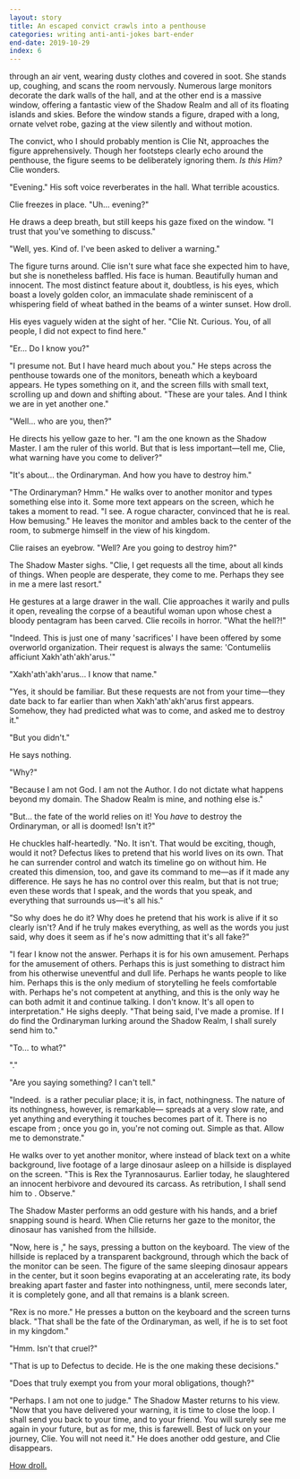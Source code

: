 ```yaml
---
layout: story
title: An escaped convict crawls into a penthouse
categories: writing anti-anti-jokes bart-ender
end-date: 2019-10-29
index: 6
---
```


through an air vent, wearing dusty clothes and covered in soot. She stands up, coughing, and scans the room nervously. Numerous large monitors decorate the dark walls of the hall, and at the other end is a massive window, offering a fantastic view of the Shadow Realm and all of its floating islands and skies. Before the window stands a figure, draped with a long, ornate velvet robe, gazing at the view silently and without motion.

The convict, who I should probably mention is Clie Nt, approaches the figure apprehensively. Though her footsteps clearly echo around the penthouse, the figure seems to be deliberately ignoring them. *Is this Him?* Clie wonders.

"Evening." His soft voice reverberates in the hall. What terrible acoustics.

Clie freezes in place. "Uh… evening?"

He draws a deep breath, but still keeps his gaze fixed on the window. "I trust that you've something to discuss."

"Well, yes. Kind of. I've been asked to deliver a warning."

The figure turns around. Clie isn't sure what face she expected him to have, but she is nonetheless baffled. His face is human. Beautifully human and innocent. The most distinct feature about it, doubtless, is his eyes, which boast a lovely golden color, an immaculate shade reminiscent of a whispering field of wheat bathed in the beams of a winter sunset. How droll.

His eyes vaguely widen at the sight of her. "Clie Nt. Curious. You, of all people, I did not expect to find here."

"Er… Do I know you?"

"I presume not. But I have heard much about you." He steps across the penthouse towards one of the monitors, beneath which a keyboard appears. He types something on it, and the screen fills with small text, scrolling up and down and shifting about. "These are your tales. And I think we are in yet another one."

"Well… who are you, then?"

He directs his yellow gaze to her. "I am the one known as the Shadow Master. I am the ruler of this world. But that is less important—tell me, Clie, what warning have you come to deliver?"

"It's about… the Ordinaryman. And how you have to destroy him."

"The Ordinaryman? Hmm." He walks over to another monitor and types something else into it. Some more text appears on the screen, which he takes a moment to read. "I see. A rogue character, convinced that he is real. How bemusing." He leaves the monitor and ambles back to the center of the room, to submerge himself in the view of his kingdom.

Clie raises an eyebrow. "Well? Are you going to destroy him?"

The Shadow Master sighs. "Clie, I get requests all the time, about all kinds of things. When people are desperate, they come to me. Perhaps they see in me a mere last resort."

He gestures at a large drawer in the wall. Clie approaches it warily and pulls it open, revealing the corpse of a beautiful woman upon whose chest a bloody pentagram has been carved. Clie recoils in horror. "What the hell?!"

"Indeed. This is just one of many 'sacrifices' I have been offered by some overworld organization. Their request is always the same: 'Contumeliis afficiunt Xakh'ath'akh'arus.'"

"Xakh'ath'akh'arus… I know that name."

"Yes, it should be familiar. But these requests are not from your time—they date back to far earlier than when Xakh'ath'akh'arus first appears. Somehow, they had predicted what was to come, and asked me to destroy it."

"But you didn't."

He says nothing.

"Why?"

"Because I am not God. I am not the Author. I do not dictate what happens beyond my domain. The Shadow Realm is mine, and nothing else is."

"But… the fate of the world relies on it! You *have* to destroy the Ordinaryman, or all is doomed! Isn't it?"

He chuckles half-heartedly. "No. It isn't. That would be exciting, though, would it not? Defectus likes to pretend that his world lives on its own. That he can surrender control and watch its timeline go on without him. He created this dimension, too, and gave its command to me—as if it made any difference. He says he has no control over this realm, but that is not true; even these words that I speak, and the words that you speak, and everything that surrounds us—it's all his."

"So why does he do it? Why does he pretend that his work is alive if it so clearly isn't? And if he truly makes everything, as well as the words you just said, why does it seem as if he's now admitting that it's all fake?"

"I fear I know not the answer. Perhaps it is for his own amusement. Perhaps for the amusement of others. Perhaps this is just something to distract him from his otherwise uneventful and dull life. Perhaps he wants people to like him. Perhaps this is the only medium of storytelling he feels comfortable with. Perhaps he's not competent at anything, and this is the only way he can both admit it and continue talking. I don't know. It's all open to interpretation." He sighs deeply. "That being said, I've made a promise. If I do find the Ordinaryman lurking around the Shadow Realm, I shall surely send him to ​."

"To… to what?"

"​."

"Are you saying something? I can't tell."

"Indeed. ​ is a rather peculiar place; it is, in fact, nothingness. The nature of its nothingness, however, is remarkable—​ spreads at a very slow rate, and yet anything and everything it touches becomes part of it. There is no escape from ​; once you go in, you're not coming out. Simple as that. Allow me to demonstrate."

He walks over to yet another monitor, where instead of black text on a white background, live footage of a large dinosaur asleep on a hillside is displayed on the screen. "This is Rex the Tyrannosaurus. Earlier today, he slaughtered an innocent herbivore and devoured its carcass. As retribution, I shall send him to ​. Observe."

The Shadow Master performs an odd gesture with his hands, and a brief snapping sound is heard. When Clie returns her gaze to the monitor, the dinosaur has vanished from the hillside.

"Now, here is ​," he says, pressing a button on the keyboard. The view of the hillside is replaced by a transparent background, through which the back of the monitor can be seen. The figure of the same sleeping dinosaur appears in the center, but it soon begins evaporating at an accelerating rate, its body breaking apart faster and faster into nothingness, until, mere seconds later, it is completely gone, and all that remains is a blank screen.

"Rex is no more." He presses a button on the keyboard and the screen turns black. "That shall be the fate of the Ordinaryman, as well, if he is to set foot in my kingdom."

"Hmm. Isn't that cruel?"

"That is up to Defectus to decide. He is the one making these decisions."

"Does that truly exempt you from your moral obligations, though?"

"Perhaps. I am not one to judge." The Shadow Master returns to his view. "Now that you have delivered your warning, it is time to close the loop. I shall send you back to your time, and to your friend. You will surely see me again in your future, but as for me, this is farewell. Best of luck on your journey, Clie. You will not need it." He does another odd gesture, and Clie disappears.

[How droll.](https://www.reddit.com/r/AntiAntiJokes/comments/cx2da1/i_like_my_coffee_like_i_like_my_women/f59fwb5)
